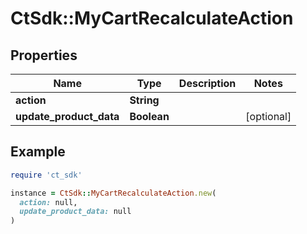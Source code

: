 # CtSdk::MyCartRecalculateAction

## Properties

| Name | Type | Description | Notes |
| ---- | ---- | ----------- | ----- |
| **action** | **String** |  |  |
| **update_product_data** | **Boolean** |  | [optional] |

## Example

```ruby
require 'ct_sdk'

instance = CtSdk::MyCartRecalculateAction.new(
  action: null,
  update_product_data: null
)
```

